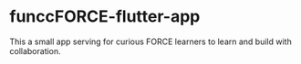 # funccFORCE-flutter-app
This a small app serving for curious FORCE learners to learn and build with collaboration.

